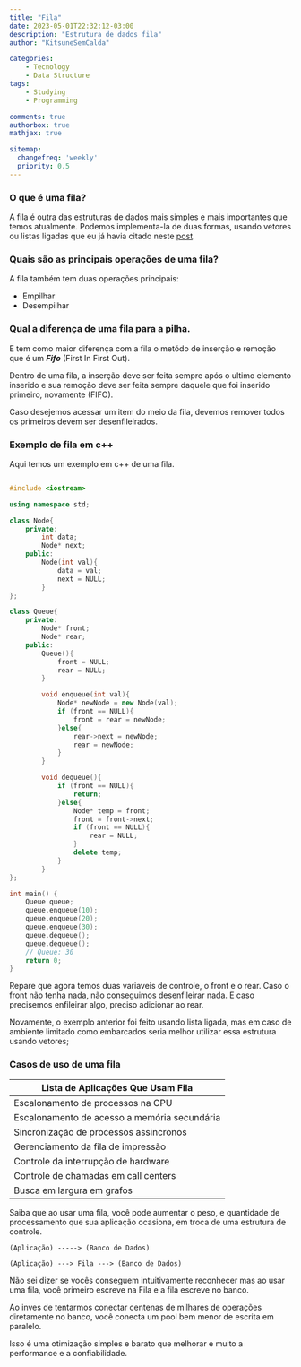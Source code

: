 ```yaml
---
title: "Fila"
date: 2023-05-01T22:32:12-03:00
description: "Estrutura de dados fila"
author: "KitsuneSemCalda"

categories:
    - Tecnology
    - Data Structure
tags:
    - Studying
    - Programming

comments: true
authorbox: true
mathjax: true

sitemap:
  changefreq: 'weekly'
  priority: 0.5
---
```


### O que é uma fila?

A fila é outra das estruturas de dados mais simples e mais importantes que temos atualmente.
Podemos implementa-la de duas formas, usando vetores ou listas ligadas que eu já havia citado neste [post](https://foxtechworld.github.io/lista_ligada/).

### Quais são as principais operações de uma fila?

A fila também tem duas operações principais:
- Empilhar
- Desempilhar

### Qual a diferença de uma fila para a pilha.
E tem como maior diferença com a fila o metódo de inserção e remoção que é um ***Fifo*** (First In First Out).

Dentro de uma fila, a inserção deve ser feita sempre após o ultimo elemento inserido e sua remoção deve ser feita sempre daquele que foi inserido primeiro, novamente (FIFO).

Caso desejemos acessar um item do meio da fila, devemos remover todos os primeiros devem ser desenfileirados.

### Exemplo de fila em c++

Aqui temos um exemplo em c++ de uma fila.

```cpp

#include <iostream>

using namespace std;

class Node{
    private:
        int data;
        Node* next;
    public:
        Node(int val){
            data = val;
            next = NULL;
        }
};

class Queue{
    private:
        Node* front;
        Node* rear;
    public:
        Queue(){
            front = NULL;
            rear = NULL;
        }

        void enqueue(int val){
            Node* newNode = new Node(val);
            if (front == NULL){
                front = rear = newNode;
            }else{
                rear->next = newNode;
                rear = newNode;
            }
        }

        void dequeue(){
            if (front == NULL){
                return;
            }else{
                Node* temp = front;
                front = front->next;
                if (front == NULL){
                    rear = NULL;
                }
                delete temp;
            }
        }
};

int main() {
    Queue queue;
    queue.enqueue(10);
    queue.enqueue(20);
    queue.enqueue(30);
    queue.dequeue();
    queue.dequeue();
    // Queue: 30
    return 0;
}
```
Repare que agora temos duas variaveis de controle, o front e o rear. Caso o front não tenha nada, não conseguimos desenfileirar nada.
E caso precisemos enfileirar algo, preciso adicionar ao rear.

Novamente, o exemplo anterior foi feito usando lista ligada, mas em caso de ambiente limitado como embarcados seria melhor utilizar essa estrutura usando vetores;

### Casos de uso de uma fila

| Lista de Aplicações Que Usam Fila                  |
|----------------------------------------------------|
| Escalonamento de processos na CPU                  |
| Escalonamento de acesso a memória secundária       |
| Sincronização de processos assincronos             |
| Gerenciamento da fila de impressão                 |
| Controle da interrupção de hardware                |
| Controle de chamadas em call centers               |
| Busca em largura em grafos                         |

Saiba que ao usar uma fila, você pode aumentar o peso, e quantidade de processamento que sua aplicação ocasiona, em troca de uma estrutura de controle.

```
(Aplicação) -----> (Banco de Dados)

(Aplicação) ---> Fila ---> (Banco de Dados)
```

Não sei dizer se vocês conseguem intuitivamente reconhecer mas ao usar uma fila, você primeiro escreve na Fila e a fila escreve no banco.

Ao inves de tentarmos conectar centenas de milhares de operações diretamente no banco, você conecta um pool bem menor de escrita em paralelo.

Isso é uma otimização simples e barato que melhorar e muito a performance e a confiabilidade.
